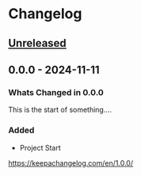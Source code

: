 # Changelog
<!-- markdownlint-disable MD024 -->
<!-- changelog-begin -->

## [Unreleased](<https://github.com/DonalChilde/pbs-parse/compare/0.0.0...dev>)
<!-- Dont forget to:
    - Update the Unreleased compare version to latest release tag
    - Update compare/_previous_version_tag_
    - Delete <a></a> tag
    - Update issues and pull requests as needed.-->
<!-- Copy paste release notes below here -->
<!-- scriv-insert-here -->

## 0.0.0 - 2024-11-11

### Whats Changed in 0.0.0

This is the start of something....

### Added

- Project Start

<https://keepachangelog.com/en/1.0.0/>

<!-- changelog-end -->
